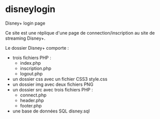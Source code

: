 # disneylogin
Disney+ login page

Ce site est une réplique d'une page de connection/inscription au site de streaming Disney+.

Le dossier Disney+ comporte :
- trois fichiers PHP : 
    - index.php
    - inscription.php
    - logout.php
- un dossier css avec un fichier CSS3 style.css
- un dossier img avec deux fichiers PNG
- un dossier src avec trois fichiers PHP :
    - connect.php
    - header.php
    - footer.php
- une base de données SQL disney.sql
